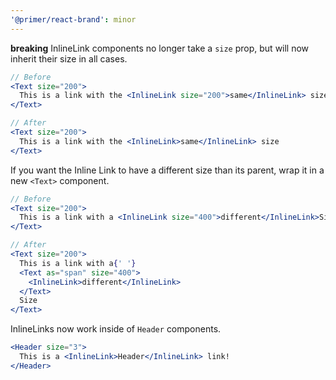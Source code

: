 ```yaml
---
'@primer/react-brand': minor
---
```


**breaking** InlineLink components no longer take a `size` prop, but will now inherit their size in all cases.

```jsx
// Before
<Text size="200">
  This is a link with the <InlineLink size="200">same</InlineLink> size
</Text>
```

```jsx
// After
<Text size="200">
  This is a link with the <InlineLink>same</InlineLink> size
</Text>
```

If you want the Inline Link to have a different size than its parent, wrap it in a new `<Text>` component.

```jsx
// Before
<Text size="200">
  This is a link with a <InlineLink size="400">different</InlineLink>Size
</Text>
```

```jsx
// After
<Text size="200">
  This is a link with a{' '}
  <Text as="span" size="400">
    <InlineLink>different</InlineLink>
  </Text>
  Size
</Text>
```

InlineLinks now work inside of `Header` components.

```jsx
<Header size="3">
  This is a <InlineLink>Header</InlineLink> link!
</Header>
```
